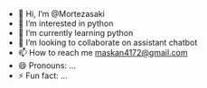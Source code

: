 - 👋 Hi, I’m @Mortezasaki
- 👀 I’m interested in python
- 🌱 I’m currently learning python
- 💞️ I’m looking to collaborate on assistant chatbot
- 📫 How to reach me maskan4172@gmail.com
- 😄 Pronouns: ...
- ⚡ Fun fact: ...

<!---
Mortezasaki/Mortezasaki is a ✨ special ✨ repository because its `README.md` (this file) appears on your GitHub profile.
You can click the Preview link to take a look at your changes.
--->
